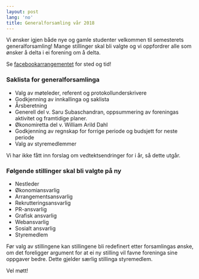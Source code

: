 ```yaml
---
layout: post
lang: 'no'
title: Generalforsamling vår 2018
---
```

Vi ønsker igjen både nye og gamle studenter velkommen til semesterets generalforsamling!
Mange stillinger skal bli valgte og vi oppfordrer alle som ønsker å delta i ei forening om å delta.

Se [facebookarrangementet](https://www.facebook.com/events/415297578903690/) for sted og tid!

### Saklista for generalforsamlinga
- Valg av møteleder, referent og protokollunderskrivere
- Godkjenning av innkallinga og saklista
- Årsberetning
- Generell del v. Saru Subaschandran, oppsummering av foreningas aktivitet og framtidige planer.
- Økonomiretta del v. William Arild Dahl
- Godkjenning av regnskap for forrige periode og budsjett for neste periode
- Valg av styremedlemmer

Vi har ikke fått inn forslag om vedtektsendringer for i år, så dette utgår.

### Følgende stillinger skal bli valgte på ny
- Nestleder
- Økonomiansvarlig
- Arrangementsansvarlig
- Rekrutteringsansvarlig
- PR-ansvarlig
- Grafisk ansvarlig
- Webansvarlig
- Sosialt ansvarlig
- Styremedlem

Før valg av stillingene kan stillingene bli redefinert etter forsamlingas ønske, om
det foreligger argument for at ei ny stilling vil favne foreninga sine oppgaver bedre.
Dette gjelder særlig stillinga styremedlem.

Vel møtt!
